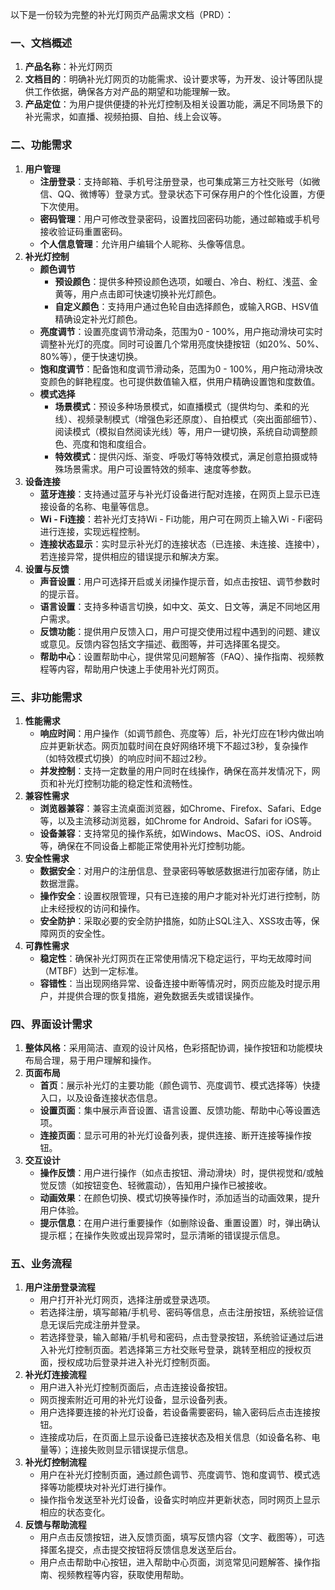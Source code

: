 以下是一份较为完整的补光灯网页产品需求文档（PRD）：

### 一、文档概述
1. **产品名称**：补光灯网页
2. **文档目的**：明确补光灯网页的功能需求、设计要求等，为开发、设计等团队提供工作依据，确保各方对产品的期望和功能理解一致。
3. **产品定位**：为用户提供便捷的补光灯控制及相关设置功能，满足不同场景下的补光需求，如直播、视频拍摄、自拍、线上会议等。

### 二、功能需求
1. **用户管理**
    - **注册登录**：支持邮箱、手机号注册登录，也可集成第三方社交账号（如微信、QQ、微博等）登录方式。登录状态下可保存用户的个性化设置，方便下次使用。
    - **密码管理**：用户可修改登录密码，设置找回密码功能，通过邮箱或手机号接收验证码重置密码。
    - **个人信息管理**：允许用户编辑个人昵称、头像等信息。
2. **补光灯控制**
    - **颜色调节**
        - **预设颜色**：提供多种预设颜色选项，如暖白、冷白、粉红、浅蓝、金黄等，用户点击即可快速切换补光灯颜色。
        - **自定义颜色**：支持用户通过色轮自由选择颜色，或输入RGB、HSV值精确设定补光灯颜色。
    - **亮度调节**：设置亮度调节滑动条，范围为0 - 100%，用户拖动滑块可实时调整补光灯的亮度。同时可设置几个常用亮度快捷按钮（如20%、50%、80%等），便于快速切换。
    - **饱和度调节**：配备饱和度调节滑动条，范围为0 - 100%，用户拖动滑块改变颜色的鲜艳程度。也可提供数值输入框，供用户精确设置饱和度数值。
    - **模式选择**
        - **场景模式**：预设多种场景模式，如直播模式（提供均匀、柔和的光线）、视频录制模式（增强色彩还原度）、自拍模式（突出面部细节）、阅读模式（模拟自然阅读光线）等，用户一键切换，系统自动调整颜色、亮度和饱和度组合。
        - **特效模式**：提供闪烁、渐变、呼吸灯等特效模式，满足创意拍摄或特殊场景需求。用户可设置特效的频率、速度等参数。
3. **设备连接**
    - **蓝牙连接**：支持通过蓝牙与补光灯设备进行配对连接，在网页上显示已连接设备的名称、电量等信息。
    - **Wi - Fi连接**：若补光灯支持Wi - Fi功能，用户可在网页上输入Wi - Fi密码进行连接，实现远程控制。
    - **连接状态显示**：实时显示补光灯的连接状态（已连接、未连接、连接中），若连接异常，提供相应的错误提示和解决方案。
4. **设置与反馈**
    - **声音设置**：用户可选择开启或关闭操作提示音，如点击按钮、调节参数时的提示音。
    - **语言设置**：支持多种语言切换，如中文、英文、日文等，满足不同地区用户需求。
    - **反馈功能**：提供用户反馈入口，用户可提交使用过程中遇到的问题、建议或意见。反馈内容包括文字描述、截图等，并可选择匿名提交。
    - **帮助中心**：设置帮助中心，提供常见问题解答（FAQ）、操作指南、视频教程等内容，帮助用户快速上手使用补光灯网页。

### 三、非功能需求
1. **性能需求**
    - **响应时间**：用户操作（如调节颜色、亮度等）后，补光灯应在1秒内做出响应并更新状态。网页加载时间在良好网络环境下不超过3秒，复杂操作（如特效模式切换）的响应时间不超过2秒。
    - **并发控制**：支持一定数量的用户同时在线操作，确保在高并发情况下，网页和补光灯控制功能的稳定性和流畅性。
2. **兼容性需求**
    - **浏览器兼容**：兼容主流桌面浏览器，如Chrome、Firefox、Safari、Edge等，以及主流移动浏览器，如Chrome for Android、Safari for iOS等。
    - **设备兼容**：支持常见的操作系统，如Windows、MacOS、iOS、Android等，确保在不同设备上都能正常使用补光灯控制功能。
3. **安全性需求**
    - **数据安全**：对用户的注册信息、登录密码等敏感数据进行加密存储，防止数据泄露。
    - **操作安全**：设置权限管理，只有已连接的用户才能对补光灯进行控制，防止未经授权的访问和操作。
    - **安全防护**：采取必要的安全防护措施，如防止SQL注入、XSS攻击等，保障网页的安全性。
4. **可靠性需求**
    - **稳定性**：确保补光灯网页在正常使用情况下稳定运行，平均无故障时间（MTBF）达到一定标准。
    - **容错性**：当出现网络异常、设备连接中断等情况时，网页应能及时提示用户，并提供合理的恢复措施，避免数据丢失或错误操作。

### 四、界面设计需求
1. **整体风格**：采用简洁、直观的设计风格，色彩搭配协调，操作按钮和功能模块布局合理，易于用户理解和操作。
2. **页面布局**
    - **首页**：展示补光灯的主要功能（颜色调节、亮度调节、模式选择等）快捷入口，以及设备连接状态信息。
    - **设置页面**：集中展示声音设置、语言设置、反馈功能、帮助中心等设置选项。
    - **连接页面**：显示可用的补光灯设备列表，提供连接、断开连接等操作按钮。
3. **交互设计**
    - **操作反馈**：用户进行操作（如点击按钮、滑动滑块）时，提供视觉和/或触觉反馈（如按钮变色、轻微震动），告知用户操作已被接收。
    - **动画效果**：在颜色切换、模式切换等操作时，添加适当的动画效果，提升用户体验。
    - **提示信息**：在用户进行重要操作（如删除设备、重置设置）时，弹出确认提示框；在操作失败或出现异常时，显示清晰的错误提示信息。

### 五、业务流程
1. **用户注册登录流程**
    - 用户打开补光灯网页，选择注册或登录选项。
    - 若选择注册，填写邮箱/手机号、密码等信息，点击注册按钮，系统验证信息无误后完成注册并登录。
    - 若选择登录，输入邮箱/手机号和密码，点击登录按钮，系统验证通过后进入补光灯控制页面。若选择第三方社交账号登录，跳转至相应的授权页面，授权成功后登录并进入补光灯控制页面。
2. **补光灯连接流程**
    - 用户进入补光灯控制页面后，点击连接设备按钮。
    - 网页搜索附近可用的补光灯设备，显示设备列表。
    - 用户选择要连接的补光灯设备，若设备需要密码，输入密码后点击连接按钮。
    - 连接成功后，在页面上显示设备已连接状态及相关信息（如设备名称、电量等）；连接失败则显示错误提示信息。
3. **补光灯控制流程**
    - 用户在补光灯控制页面，通过颜色调节、亮度调节、饱和度调节、模式选择等功能模块对补光灯进行操作。
    - 操作指令发送至补光灯设备，设备实时响应并更新状态，同时网页上显示相应的状态变化。
4. **反馈与帮助流程**
    - 用户点击反馈按钮，进入反馈页面，填写反馈内容（文字、截图等），可选择匿名提交，点击提交按钮将反馈信息发送至后台。
    - 用户点击帮助中心按钮，进入帮助中心页面，浏览常见问题解答、操作指南、视频教程等内容，获取使用帮助。 